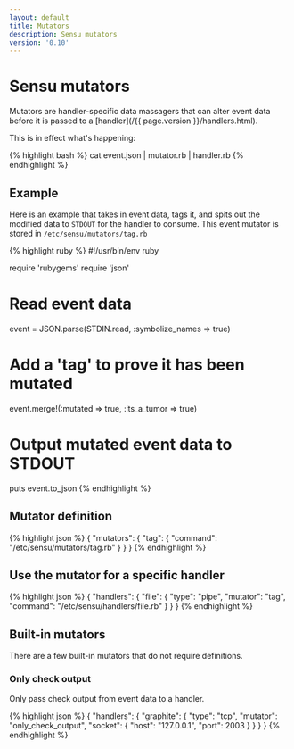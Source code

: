 ```yaml
---
layout: default
title: Mutators
description: Sensu mutators
version: '0.10'
---
```


# Sensu mutators

Mutators are handler-specific data massagers that can alter event data
before it is passed to a [handler](/{{ page.version }}/handlers.html).

This is in effect what's happening:

{% highlight bash %}
cat event.json | mutator.rb | handler.rb
{% endhighlight %}

## Example
Here is an example that takes in event data, tags it, and spits out the
modified data to `STDOUT` for the handler to consume. This event mutator
is stored in `/etc/sensu/mutators/tag.rb`

{% highlight ruby %}
#!/usr/bin/env ruby

require 'rubygems'
require 'json'

# Read event data
event = JSON.parse(STDIN.read, :symbolize_names => true)
# Add a 'tag' to prove it has been mutated
event.merge!(:mutated => true, :its_a_tumor => true)
# Output mutated event data to STDOUT
puts event.to_json
{% endhighlight %}

## Mutator definition

{% highlight json %}
{
  "mutators": {
    "tag": {
      "command": "/etc/sensu/mutators/tag.rb"
    }
  }
}
{% endhighlight %}

## Use the mutator for a specific handler

{% highlight json %}
{
  "handlers": {
    "file": {
      "type": "pipe",
      "mutator": "tag",
      "command": "/etc/sensu/handlers/file.rb"
    }
  }
}
{% endhighlight %}

## Built-in mutators

There are a few built-in mutators that do not require definitions.

### Only check output
Only pass check output from event data to a handler.

{% highlight json %}
{
  "handlers": {
    "graphite": {
      "type": "tcp",
      "mutator": "only_check_output",
      "socket": {
        "host": "127.0.0.1",
        "port": 2003
      }
    }
  }
}
{% endhighlight %}

